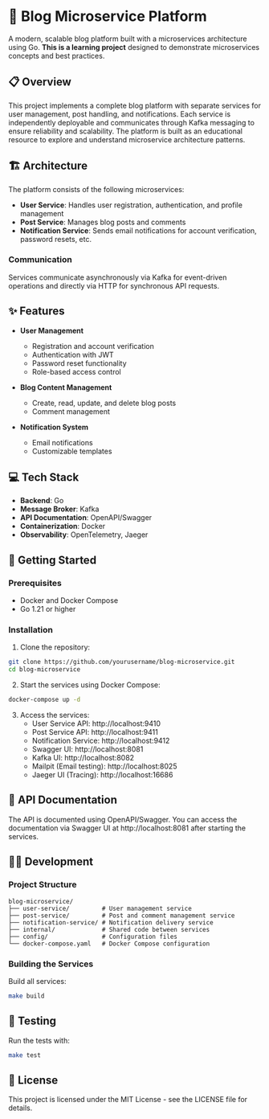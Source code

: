 # 🚀 Blog Microservice Platform

A modern, scalable blog platform built with a microservices architecture using Go. **This is a learning project** designed to demonstrate microservices concepts and best practices.

## 📋 Overview

This project implements a complete blog platform with separate services for user management, post handling, and notifications. Each service is independently deployable and communicates through Kafka messaging to ensure reliability and scalability. The platform is built as an educational resource to explore and understand microservice architecture patterns.

## 🏗️ Architecture

The platform consists of the following microservices:

- **User Service**: Handles user registration, authentication, and profile management
- **Post Service**: Manages blog posts and comments
- **Notification Service**: Sends email notifications for account verification, password resets, etc.

### Communication

Services communicate asynchronously via Kafka for event-driven operations and directly via HTTP for synchronous API requests.

## ✨ Features

- **User Management**
  - Registration and account verification
  - Authentication with JWT
  - Password reset functionality
  - Role-based access control

- **Blog Content Management**
  - Create, read, update, and delete blog posts
  - Comment management

- **Notification System**
  - Email notifications
  - Customizable templates

## 💻 Tech Stack

- **Backend**: Go
- **Message Broker**: Kafka
- **API Documentation**: OpenAPI/Swagger
- **Containerization**: Docker
- **Observability**: OpenTelemetry, Jaeger

## 🚦 Getting Started

### Prerequisites

- Docker and Docker Compose
- Go 1.21 or higher

### Installation

1. Clone the repository:
```bash
git clone https://github.com/yourusername/blog-microservice.git
cd blog-microservice
```

2. Start the services using Docker Compose:
```bash
docker-compose up -d
```

3. Access the services:
   - User Service API: http://localhost:9410
   - Post Service API: http://localhost:9411
   - Notification Service: http://localhost:9412
   - Swagger UI: http://localhost:8081
   - Kafka UI: http://localhost:8082
   - Mailpit (Email testing): http://localhost:8025
   - Jaeger UI (Tracing): http://localhost:16686

## 📝 API Documentation

The API is documented using OpenAPI/Swagger. You can access the documentation via Swagger UI at http://localhost:8081 after starting the services.

## 👨‍💻 Development

### Project Structure

```
blog-microservice/
├── user-service/         # User management service
├── post-service/         # Post and comment management service
├── notification-service/ # Notification delivery service
├── internal/             # Shared code between services
├── config/               # Configuration files
└── docker-compose.yaml   # Docker Compose configuration
```

### Building the Services

Build all services:

```bash
make build
```

## 🧪 Testing

Run the tests with:

```bash
make test
```

## 📄 License

This project is licensed under the MIT License - see the LICENSE file for details.

